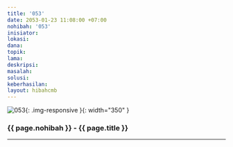 ```yaml
---
title: '053'
date: 2053-01-23 11:08:00 +07:00
nohibah: '053'
inisiator: 
lokasi: 
dana: 
topik: 
lama: 
deskripsi: 
masalah: 
solusi: 
keberhasilan: 
layout: hibahcmb
---
```


![053](/static/img/hibahcmb/053.png){: .img-responsive }{: width="350" }

### {{ page.nohibah }} - {{ page.title }}

---
